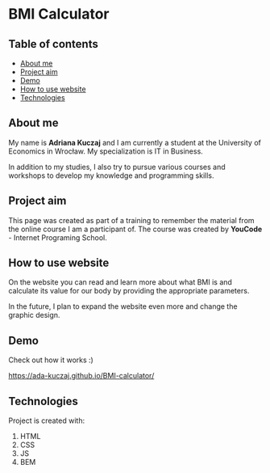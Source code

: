 # BMI Calculator

## Table of contents

- [About me](##about-me)
- [Project aim](##project-aim)
- [Demo](##demo)
- [How to use website](##how-to-use-website)
- [Technologies](##technologies)

## About me
 My name is **Adriana Kuczaj** and I am currently a student at the University of Economics in Wrocław. My specialization is IT in Business.

 In addition to my studies, I also try to pursue various courses and workshops to develop my knowledge and programming skills.

## Project aim
 This page was created as part of a training to remember the material from the online course I am a participant of. The course was created by **YouCode** - Internet Programing School.

## How to use website
On the website you can read and learn more about what BMI is and calculate its value for our body by providing the appropriate parameters.

In the future, I plan to expand the website even more and change the graphic design.

## Demo
Check out how it works :)

https://ada-kuczaj.github.io/BMI-calculator/

## Technologies

Project is created with:
1. HTML
2. CSS
3. JS
4. BEM
